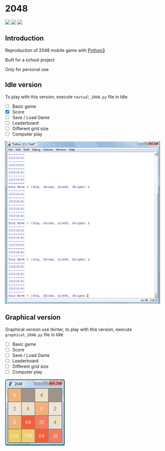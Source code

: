# 2048

![](https://img.shields.io/badge/build-not%20working-red.svg)
![](https://img.shields.io/badge/release-v1.2-brightgreen.svg)
![](https://img.shields.io/badge/python-3.X-blue.svg)

## Introduction
Reproduction of 2048 mobile game with [Python3](https://www.python.org/downloads/)

Built for a school project

Only for personal use

## Idle version
To play with this version, execute `textual_2048.py` file in Idle
- [ ] Basic game
- [x] Score
- [ ] Save / Load Game
- [ ] Leaderboard
- [ ] Different grid size
- [ ] Computer play

![Idle version](img/idle.jpg)

## Graphical version
Graphical version use tkinter, to play with this version, execute `graphical_2048.py` file in Idle
- [ ] Basic game
- [ ] Score
- [ ] Save / Load Game
- [ ] Leaderboard
- [ ] Different grid size
- [ ] Computer play

![Graphical version](img/graphic.jpg)